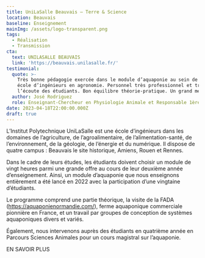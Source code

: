 ```yaml
---
title: UniLaSalle Beauvais – Terre & Science
location: Beauvais
baseline: Enseignement
mainImg: /assets/logo-transparent.png
tags:
  - Réalisation
  - Transmission
cta:
  text: UNILASALLE BEAUVAIS
  link: 'https://beauvais.unilasalle.fr/'
testimonial:
  quote: >-
    Très bonne pédagogie exercée dans le module d’aquaponie au sein de notre
    école d’ingénieurs en agronomie. Personnel très professionnel et très à
    l’écoute des étudiants. Bon équilibre théorie-pratique. Un grand merci.
  author: José Rodriguez
  role: Enseignant-Chercheur en Physiologie Animale et Responsable 1ère Année
date: 2023-04-18T22:00:00.000Z
draft: true
---
```


L’Institut Polytechnique UniLaSalle est une école d’ingénieurs dans les domaines de l’agriculture, de l’agroalimentaire, de l’alimentation-santé, de l’environnement, de la géologie, de l’énergie et du numérique. Il dispose de quatre campus : Beauvais le site historique, Amiens, Rouen et Rennes.

Dans le cadre de leurs études, les étudiants doivent choisir un module de vingt heures parmi une grande offre au cours de leur deuxième année d’enseignement. Ainsi, un module d’aquaponie que nous enseignons entièrement a été lancé en 2022 avec la participation d’une vingtaine d’étudiants. 

Le programme comprend une partie théorique, la visite de la FADA (https://aquaponienormandie.com/), ferme aquaponique commerciale pionnière en France, et un travail par groupes de conception de systèmes aquaponiques divers et variés.

Également, nous intervenons auprès des étudiants en quatrième année en Parcours Sciences Animales pour un cours magistral sur l’aquaponie.

EN SAVOIR PLUS
